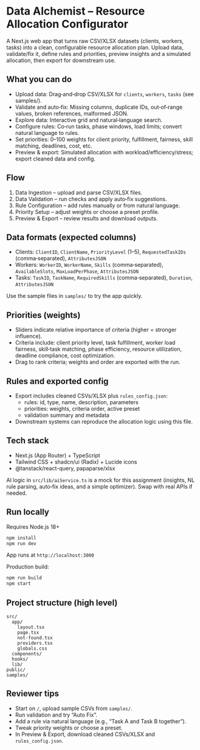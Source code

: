 # Data Alchemist – Resource Allocation Configurator

A Next.js web app that turns raw CSV/XLSX datasets (clients, workers, tasks) into a clean, configurable resource allocation plan. Upload data, validate/fix it, define rules and priorities, preview insights and a simulated allocation, then export for downstream use.

## What you can do
- Upload data: Drag‑and‑drop CSV/XLSX for `clients`, `workers`, `tasks` (see samples/).
- Validate and auto‑fix: Missing columns, duplicate IDs, out‑of‑range values, broken references, malformed JSON.
- Explore data: Interactive grid and natural‑language search.
- Configure rules: Co‑run tasks, phase windows, load limits; convert natural language to rules.
- Set priorities: 0–100 weights for client priority, fulfillment, fairness, skill matching, deadlines, cost, etc.
- Preview & export: Simulated allocation with workload/efficiency/stress; export cleaned data and config.

## Flow
1. Data Ingestion – upload and parse CSV/XLSX files.
2. Data Validation – run checks and apply auto‑fix suggestions.
3. Rule Configuration – add rules manually or from natural language.
4. Priority Setup – adjust weights or choose a preset profile.
5. Preview & Export – review results and download outputs.

## Data formats (expected columns)
- Clients: `ClientID`, `ClientName`, `PriorityLevel` (1–5), `RequestedTaskIDs` (comma‑separated), `AttributesJSON`
- Workers: `WorkerID`, `WorkerName`, `Skills` (comma‑separated), `AvailableSlots`, `MaxLoadPerPhase`, `AttributesJSON`
- Tasks: `TaskID`, `TaskName`, `RequiredSkills` (comma‑separated), `Duration`, `AttributesJSON`

Use the sample files in `samples/` to try the app quickly.

## Priorities (weights)
- Sliders indicate relative importance of criteria (higher = stronger influence).
- Criteria include: client priority level, task fulfillment, worker load fairness, skill‑task matching, phase efficiency, resource utilization, deadline compliance, cost optimization.
- Drag to rank criteria; weights and order are exported with the run.

## Rules and exported config
- Export includes cleaned CSVs/XLSX plus `rules_config.json`:
  - rules: id, type, name, description, parameters
  - priorities: weights, criteria order, active preset
  - validation summary and metadata
- Downstream systems can reproduce the allocation logic using this file.

## Tech stack
- Next.js (App Router) + TypeScript
- Tailwind CSS + shadcn/ui (Radix) + Lucide icons
- @tanstack/react-query, papaparse/xlsx

AI logic in `src/lib/aiService.ts` is a mock for this assignment (insights, NL rule parsing, auto‑fix ideas, and a simple optimizer). Swap with real APIs if needed.

## Run locally
Requires Node.js 18+

```bash
npm install
npm run dev
```

App runs at `http://localhost:3000`

Production build:
```bash
npm run build
npm start
```

## Project structure (high level)
```
src/
  app/
    layout.tsx
    page.tsx
    not-found.tsx
    providers.tsx
    globals.css
  components/
  hooks/
  lib/
public/
samples/
```

## Reviewer tips
- Start on `/`, upload sample CSVs from `samples/`.
- Run validation and try “Auto Fix”.
- Add a rule via natural language (e.g., “Task A and Task B together”).
- Tweak priority weights or choose a preset.
- In Preview & Export, download cleaned CSVs/XLSX and `rules_config.json`.
